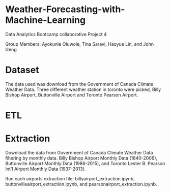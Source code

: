 # Weather-Forecasting-with-Machine-Learning
Data Analytics Bootcamp collaborative Project 4

Group Members: Ayokunle Oluwole, Tina Saravi, Haoyue Lin, and John Geng

# Dataset 

The data used was download from the Government of Canada Climate Weather Data. Three different weather station in toronto were picked, Billy Bishop Airport, Buttonville Airport and Toronto Pearson Airport. 

# ETL 

  # Extraction 
  
  Download the data from Government of Canada Climate Weather Data filtering by     monthly data. Billy Bishop Airport Monthly Data (1840-2006), Buttonville         Airport Monthly Data (1986-2015), and Toronto Lester B. Pearson Int'l Airport     Monthly Data (1937-2013). 
  
  Run each airports extraction file; billyairport_extraction.ipynb,                 buttonvilleairport_extraction.ipynb, and pearsonairport_extraction.ipynb. 
  
  
